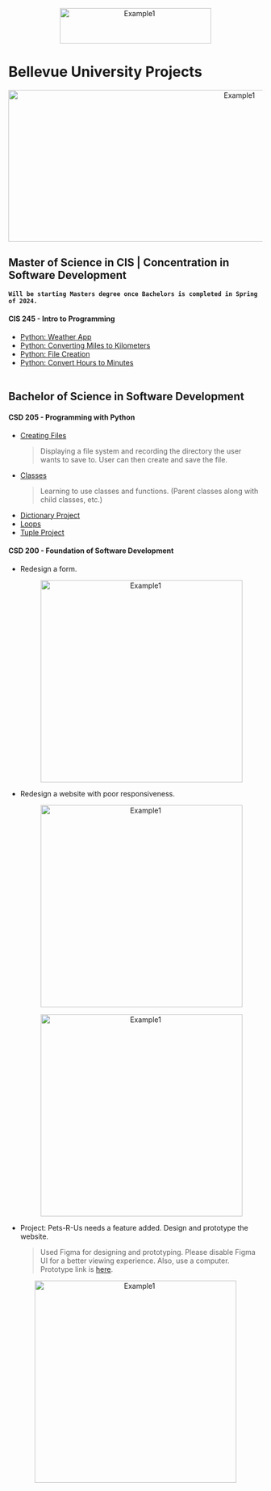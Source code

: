 <a href="https://ianspresney.com/">
  <p align="center">
    <img src="https://ianspresney.com/assets/img/portButton.svg" alt="Example1" width="300" height="70">
  </p>
</a>

# Bellevue University Projects
<p align="center"><img src="https://ianspresney.com/assets/img/BellevueMac2.svg" alt="Example1" width="900" height="300"></p>

## Master of Science in CIS | Concentration in Software Development

**`Will be starting Masters degree once Bachelors is completed in Spring of 2024.`**

#### CIS 245 - Intro to Programming
- [Python: Weather App](https://github.com/ItsSpres/Python-Weather-App)
- [Python: Converting Miles to Kilometers](https://github.com/ItsSpres/My_University_Projects_BU/blob/main/CIS245/ConvertMilesToKm/milesToKm.py)
- [Python: File Creation](https://github.com/ItsSpres/My_University_Projects_BU/blob/main/CIS245/FileCreation/main.py)
- [Python: Convert Hours to Minutes](https://github.com/ItsSpres/My_University_Projects_BU/tree/main/CIS245/HoursToMin)
<br/><br/>
## Bachelor of Science in Software Development
#### CSD 205 - Programming with Python
- [Creating Files](https://github.com/ItsSpres/My_University_Projects_BU/blob/main/CSD205%20Python/FileApp/main.py)
  > Displaying a file system and recording the directory the user wants to save to. User can then create and save the file.
- [Classes](https://github.com/ItsSpres/My_University_Projects_BU/blob/main/CSD205%20Python/BankAccountProject/BankAccount.py)
  > Learning to use classes and functions. (Parent classes along with child classes, etc.)
- [Dictionary Project](https://github.com/ItsSpres/My_University_Projects_BU/blob/main/CSD205%20Python/DictionaryProject/ispresney-pythonDict.py)
- [Loops](https://github.com/ItsSpres/My_University_Projects_BU/blob/main/CSD205%20Python/WhileLoop/Loop.py)
- [Tuple Project](https://github.com/ItsSpres/My_University_Projects_BU/blob/main/CSD205%20Python/TupleProject/tuple.py)
#### CSD 200 - Foundation of Software Development
- Redesign a form.
  <p align="center"><img src="https://ianspresney.com/assets/img/Component%205.png" alt="Example1" width="auto" height="400"></p>

- Redesign a website with poor responsiveness.
  <p align="center"><img src="https://ianspresney.com/assets/img/Component%203.png" alt="Example1" width="auto" height="400"></p>
  <p align="center"><img src="https://ianspresney.com/assets/img/Component%204.png" alt="Example1" width="auto" height="400"></p>

- Project: Pets-R-Us needs a feature added. Design and prototype the website.
  > Used Figma for designing and prototyping.  Please disable Figma UI for a better viewing experience. Also, use a computer.
  > Prototype link is [here](https://www.figma.com/file/E4oJW6XtbVFpFvx74rhAk5/Pets-R-Us-Prototype?type=design&node-id=0%3A1&mode=design&t=ht28qNmws7oOVpIZ-1).
 <p align="center"><img src="https://ianspresney.com/assets/img/CSD200Proj.png" alt="Example1" width="auto" height="400"></p>
